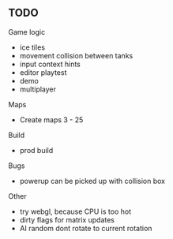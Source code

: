 ## TODO

Game logic

- ice tiles
- movement collision between tanks
- input context hints
- editor playtest
- demo
- multiplayer

Maps

- Create maps 3 - 25

Build

- prod build

Bugs

- powerup can be picked up with collision box

Other

- try webgl, because CPU is too hot
- dirty flags for matrix updates
- AI random dont rotate to current rotation

